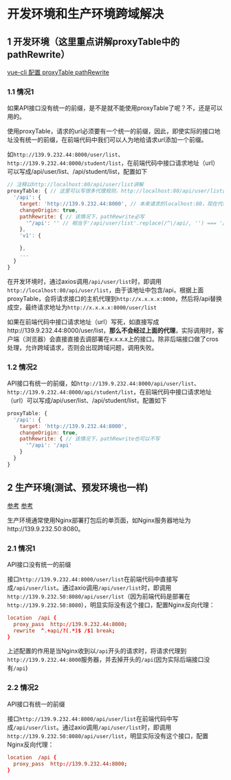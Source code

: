 # 开发环境和生产环境跨域解决

## 1 开发环境（这里重点讲解proxyTable中的pathRewrite）

[vue-cli 配置 proxyTable pathRewrite](https://www.cnblogs.com/wangqiao170/p/9284524.html)

### 1.1 情况1

如果API接口没有统一的前缀，是不是就不能使用proxyTable了呢？不，还是可以用的。

使用proxyTable，请求的url必须要有一个统一的前缀，因此，即使实际的接口地址没有统一的前缀，在前端代码中我们可以人为地给请求url添加一个前缀。

如`http://139.9.232.44:8000/user/list`、`http://139.9.232.44:8000/student/list`，在前端代码中接口请求地址（url）可以写成/api/user/list、/api/student/list，配置如下

```js
// 注释以http://localhost:80/api/user/list讲解
proxyTable: { // 这里可以写很多代理规则，http://localhost:80/api/user/list匹配了第一个规则
  '/api': {
    target: 'http://139.9.232.44:8000', // 本来请求的localhost:80，现在代理到http://139.9.232.44:8000
    changeOrigin: true,
    pathRewrite: { // 该情况下，pathRewrite必写
      '^/api': '' // 相当于'/api/user/list'.replace(/^\/api/, '') === '/user/list'
    },
    'v1': {

    },
    ...
  }
}
```
在开发环境时，通过axios调用`/api/user/list`时，即调用`http://localhost:80/api/user/list`，由于该地址中包含/api，根据上面proxyTable，会将请求接口的主机代理到`http://x.x.x.x:8000`，然后将/api替换成空，最终请求地址为`http://x.x.x.x:8000/user/list`

如果在前端代码中接口请求地址（url）写死，如直接写成http://139.9.232.44:8000/user/list，**那么不会经过上面的代理**，实际调用时，客户端（浏览器）会直接直接去调部署在x.x.x.x上的接口。除非后端接口做了cros处理，允许跨域请求，否则会出现跨域问题，调用失败。

### 1.2 情况2

API接口有统一的前缀，如`http://139.9.232.44:8000/api/user/list`、`http://139.9.232.44:8000/api/student/list`，在前端代码中接口请求地址（url）可以写成/api/user/list、/api/student/list，配置如下

```js
proxyTable: {
  '/api': {
    target: 'http://139.9.232.44:8000',
    changeOrigin: true,
    pathRewrite: { // 该情况下，pathRewrite也可以不写
      '^/api': '/api'
    }
  }
}
```

## 2 生产环境(测试、预发环境也一样)

[参考](https://www.cnblogs.com/zhaohongcheng/p/11250161.html)
[参考](https://blog.csdn.net/zhangqun23/article/details/86685432)

生产环境通常使用Nginx部署打包后的单页面，如Nginx服务器地址为http://139.9.232.50:8080。

### 2.1 情况1

API接口没有统一的前缀

接口`http://139.9.232.44:8000/user/list`在前端代码中直接写成`/api/user/list`。通过axio调用`/api/user/list`时，即调用`http://139.9.232.50:8080/api/user/list`（因为前端代码是部署在`http://139.9.232.50:8080`），明显实际没有这个接口，配置Nginx反向代理：

```conf
location  /api {
  proxy_pass  http://139.9.232.44:8000;
  rewrite  ^.+api/?(.*)$ /$1 break;
}
```

上述配置的作用是当Nginx收到以`/api`开头的请求时，将请求代理到`http://139.9.232.44:8000`服务器，并去掉开头的`/api`(因为实际后端接口没有`/api`)

### 2.2 情况2

API接口有统一的前缀

接口`http://139.9.232.44:8000/api/user/list`在前端代码中写成`/api/user/list`。通过axio调用`/api/user/list`时，即调用`http://139.9.232.50:8080/api/user/list`，明显实际没有这个接口，配置Nginx反向代理：

```conf
location  /api {
  proxy_pass  http://139.9.232.44:8000;
}
```
